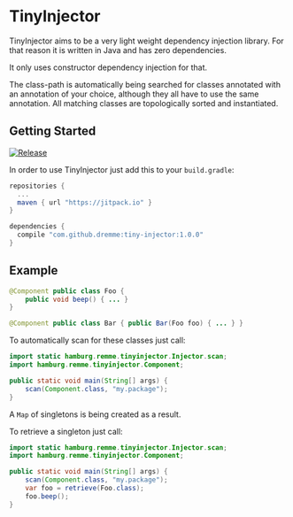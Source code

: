 # TinyInjector

TinyInjector aims to be a very light weight dependency injection library. For that reason it is written in Java and has zero dependencies.

It only uses constructor dependency injection for that.

The class-path is automatically being searched for classes annotated with an annotation of your choice, although they all have to use the same annotation. All matching classes are topologically sorted and instantiated.

## Getting Started

[![Release](https://jitpack.io/v/dremme/tiny-injector.svg)](https://jitpack.io/#dremme/tiny-injector)

In order to use TinyInjector just add this to your `build.gradle`:

```groovy
repositories {
  ...
  maven { url "https://jitpack.io" }
}

dependencies {
  compile "com.github.dremme:tiny-injector:1.0.0"
}
```

## Example

```java
@Component public class Foo {
    public void beep() { ... }
}

@Component public class Bar { public Bar(Foo foo) { ... } }
```

To automatically scan for these classes just call:

```java
import static hamburg.remme.tinyinjector.Injector.scan;
import hamburg.remme.tinyinjector.Component;

public static void main(String[] args) {
    scan(Component.class, "my.package");
}
```

A `Map` of singletons is being created as a result.

To retrieve a singleton just call:

```java
import static hamburg.remme.tinyinjector.Injector.scan;
import hamburg.remme.tinyinjector.Component;

public static void main(String[] args) {
    scan(Component.class, "my.package");
    var foo = retrieve(Foo.class);
    foo.beep();
}
```
